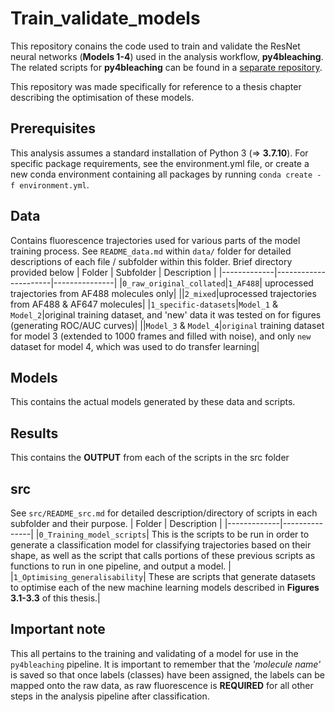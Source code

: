 # Train_validate_models
This repository conains the code used to train and validate the ResNet neural networks (**Models 1-4**) used in the analysis workflow, **py4bleaching**. The related scripts for **py4bleaching** can be found in a [separate repository](https://doi.org/10.5281/zenodo.10616736). 

This repository was made specifically for reference to a thesis chapter describing the optimisation of these models. 

## Prerequisites

This analysis assumes a standard installation of Python 3 (=> **3.7.10**). For specific package requirements, see the environment.yml file, or  create a new conda environment containing all packages by running ```conda create -f environment.yml```. 

## Data
Contains fluorescence trajectories used for various parts of the model training process. See ```README_data.md``` within ```data/``` folder for detailed descriptions of each file / subfolder within this folder. Brief directory provided below
| Folder      | Subfolder | Description   |
|-------------|----------------------|---------------|
|```0_raw_original_collated```|```1_AF488```| uprocessed trajectories from AF488 molecules only|
||```2_mixed```|uprocessed trajectories from AF488 & AF647 molecules|
|```1_specific-datasets```|```Model_1``` & ```Model_2```|original training dataset, and 'new' data it was tested on for figures (generating ROC/AUC curves)|
||```Model_3``` & ```Model_4```|```original``` training dataset for model 3 (extended to 1000 frames and filled with noise), and only ```new``` dataset for model 4, which was used to do transfer learning|

## Models
This contains the actual models generated by these data and scripts.

## Results
This contains the **OUTPUT** from each of the scripts in the src folder

## src
See ```src/README_src.md``` for detailed description/directory of scripts in each subfolder and their purpose. 
| Folder      |  Description   |
|-------------|---------------|
|```0_Training_model_scripts```| This is the scripts to be run in order to generate a classification model for classifying trajectories based on their shape, as well as the script that calls portions of these previous scripts as functions to run in one pipeline, and output a model. |
|```1_Optimising_generalisability```| These are scripts that generate datasets to optimise each of the new machine learning models described in **Figures 3.1-3.3** of this thesis.|

## Important note
This all pertains to the training and validating of a model for use in the ```py4bleaching``` pipeline. It is important to remember that the *'molecule name'* is saved so that once labels (classes) have been assigned, the labels can be mapped onto the raw data, as raw fluorescence is **REQUIRED** for all other steps in the analysis pipeline after classification.